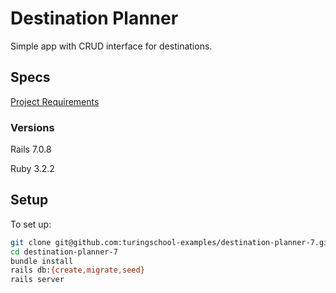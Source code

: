 # Destination Planner

Simple app with CRUD interface for destinations.

## Specs

[Project Requirements](https://backend.turing.edu/module3/practice_assessments/practice_assessment)

### Versions

Rails 7.0.8

Ruby 3.2.2

## Setup

To set up:

```bash
git clone git@github.com:turingschool-examples/destination-planner-7.git
cd destination-planner-7
bundle install
rails db:{create,migrate,seed}
rails server
```
